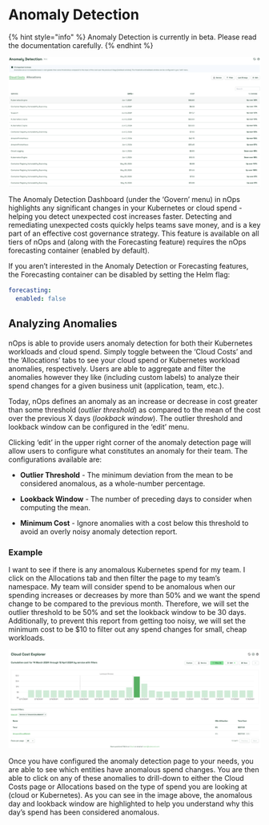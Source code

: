 # Anomaly Detection

{% hint style="info" %}
Anomaly Detection is currently in beta. Please read the documentation carefully.
{% endhint %}

![Anomaly Detection Dashboard](/images/anomalydetection-dashboard.png)

The Anomaly Detection Dashboard (under the ‘Govern’ menu) in nOps highlights any significant changes in your Kubernetes or cloud spend - helping you detect unexpected cost increases faster. Detecting and remediating unexpected costs quickly helps teams save money, and is a key part of an effective cost governance strategy. This feature is available on all tiers of nOps and (along with the Forecasting feature) requires the nOps forecasting container (enabled by default).

If you aren’t interested in the Anomaly Detection or Forecasting features, the Forecasting container can be disabled by setting the Helm flag:

```yaml
forecasting:
  enabled: false
```

## Analyzing Anomalies

nOps is able to provide users anomaly detection for both their Kubernetes workloads and cloud spend. Simply toggle between the ‘Cloud Costs’ and the ‘Allocations’ tabs to see your cloud spend or Kubernetes workload anomalies, respectively. Users are able to aggregate and filter the anomalies however they like (including custom labels) to analyze their spend changes for a given business unit (application, team, etc.).

Today, nOps defines an anomaly as an increase or decrease in cost greater than some threshold (*outlier threshold*) as compared to the mean of the cost over the previous X days (*lookback window*). The outlier threshold and lookback window can be configured in the ‘edit’ menu.

Clicking ‘edit’ in the upper right corner of the anomaly detection page will allow users to configure what constitutes an anomaly for their team. The configurations available are:

- **Outlier Threshold** - The minimum deviation from the mean to be considered anomalous, as a whole-number percentage.

- **Lookback Window** - The number of preceding days to consider when computing the mean.

- **Minimum Cost** - Ignore anomalies with a cost below this threshold to avoid an overly noisy anomaly detection report.

### Example

I want to see if there is any anomalous Kubernetes spend for my team. I click on the Allocations tab and then filter the page to my team’s namespace. My team will consider spend to be anomalous when our spending increases or decreases by more than 50% and we want the spend change to be compared to the previous month. Therefore, we will set the outlier threshold to be 50% and set the lookback window to be 30 days. Additionally, to prevent this report from getting too noisy, we will set the minimum cost to be $10 to filter out any spend changes for small, cheap workloads.

![Anomaly Detection Drilldown](/images/anomalydectection-drilldown.png)

Once you have configured the anomaly detection page to your needs, you are able to see which entities have anomalous spend changes. You are then able to click on any of these anomalies to drill-down to either the Cloud Costs page or Allocations based on the type of spend you are looking at (cloud or Kubernetes). As you can see in the image above, the anomalous day and lookback window are highlighted to help you understand why this day’s spend has been considered anomalous.